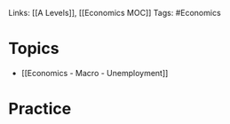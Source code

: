 Links: [[A Levels]], [[Economics MOC]]
Tags: #Economics 
# Topics
- [[Economics - Macro - Unemployment]]
# Practice